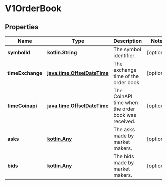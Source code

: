 
# V1OrderBook

## Properties
| Name | Type | Description | Notes |
| ------------ | ------------- | ------------- | ------------- |
| **symbolId** | **kotlin.String** | The symbol identifier. |  [optional] |
| **timeExchange** | [**java.time.OffsetDateTime**](java.time.OffsetDateTime.md) | The exchange time of the order book. |  [optional] |
| **timeCoinapi** | [**java.time.OffsetDateTime**](java.time.OffsetDateTime.md) | The CoinAPI time when the order book was received. |  [optional] |
| **asks** | [**kotlin.Any**](.md) | The asks made by market makers. |  [optional] |
| **bids** | [**kotlin.Any**](.md) | The bids made by market makers. |  [optional] |



